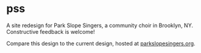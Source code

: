 # pss
A site redesign for Park Slope Singers, a community choir in Brooklyn, NY. Constructive feedback is welcome!

Compare this design to the current design, hosted at [parkslopesingers.org]('http://www.parkslopesingers.org').


